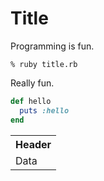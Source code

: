 # Title

Programming is fun.

    % ruby title.rb

Really fun.

```ruby
def hello
  puts :hello
end
```

<table>
  <tr><th>Header</th></tr>

  <tr><td>Data</td></tr>
</table>
